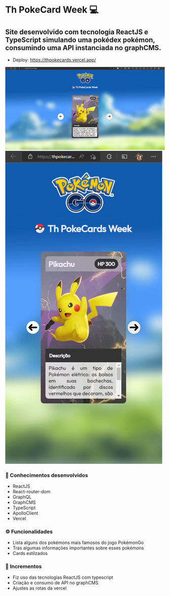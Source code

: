 # Th PokeCard Week 💻
## Site desenvolvido com tecnologia ReactJS e TypeScript simulando uma pokédex pokémon, consumindo uma API instanciada no graphCMS.

- Deploy: https://thpokecards.vercel.app/

![Imagem site](./src/assets/foto-readme_1.png)
![Imagem site](./src/assets/foto-readme_2.png)

### 🚀 Conhecimentos desenvolvidos
- ReactJS
- React-router-dom
- GraphQL
- GraphCMS
- TypeScript
- ApolloClient
- Vercel

### ⚙️ Funcionalidades
- Lista alguns dos pokémons mais famosos do jogo PokémonGo
- Tras algumas informações importantes sobre esses pokémons 
- Cards estilzados

### 🧩 Incrementos
- Fiz uso das tecnologias ReactJS com typescript 
- Criação e consumo de API no graphCMS
- Ajustes as rotas da vercel



